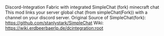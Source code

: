 Discord-Integration Fabric with integrated SimpleChat (fork) minecraft chat
This mod links your server global chat (from simpleChat(Fork)) with a channel on your discord server. 
Original Source of SimpleChat(fork): https://github.com/stanlystark/SimpleChat 
Wiki: https://wiki.erdbeerbaerlp.de/dcintegration:root
